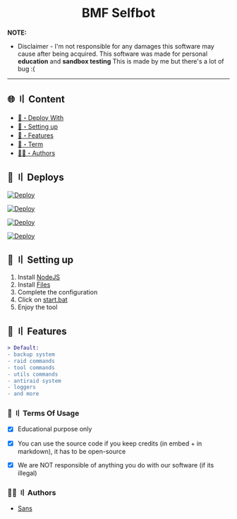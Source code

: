 
<h1 align="center">
  BMF Selfbot
</h1>




**NOTE:** 
- Disclaimer -
I'm not responsible for any damages this software may cause after being acquired. 
This software was made for personal **education** and **sandbox testing**
This is made by me but there's a lot of bug :(
---


## <a id="content"></a>🌐 〢 Content
- [📩・Deploy With](#deploys)
- [🎉・Setting up](#setup)
- [🔰・Features](#features)
- [💼・Term](#terms)
- [🕵️‍♂️・Authors](#authors)


## <a id="deploys"></a>📩 〢 Deploys
[![Deploy](https://raw.githubusercontent.com/002-sans/deploy-buttons/main/buttons/remade/replit.svg)](https://replit.com/github/002-sans/sans-selfbot)

[![Deploy](https://raw.githubusercontent.com/002-sans/deploy-buttons/main/buttons/remade/glitch.svg)](https://glitch.com/edit/#!/import/github/002-sans/sans-selfbot)

[![Deploy](https://raw.githubusercontent.com/002-sans/deploy-buttons/main/buttons/remade/heroku.svg)](https://heroku.com/deploy/?template=https://github.com/002-sans/sans-selfbot)

[![Deploy](https://raw.githubusercontent.com/002-sans/deploy-buttons/main/buttons/remade/railway.svg)](https://railway.app/new/template?template=https://github.com/002-sans/sans-selfbot)




## <a id="setup"></a> 📁 〢 Setting up
1. Install [NodeJS](https://nodejs.org/en)
2. Install [Files](https://github.com/002-sans/sans-selfbot/archive/refs/heads/main.zip)
3. Complete the configuration
4. Click on [start.bat](https://github.com/002-sans/sans-selfbot/blob/main/start.bat)
5. Enjoy the tool




## <a id="features"></a>🔰 〢 Features
```diff
> Default:
- backup system
- raid commands
- tool commands
- utils commands
- antiraid system
- loggers
- and more
```




### <a id="terms"></a>💼 〢 Terms Of Usage
- [x] Educational purpose only
- [x] You can use the source code if you keep credits (in embed + in markdown), it has to be open-source
- [x] We are NOT responsible of anything you do with our software (if its illegal)


### <a id="authors"></a>🕵️‍♂️ 〢 Authors
- [Sans](https://github.com/213kk/)
